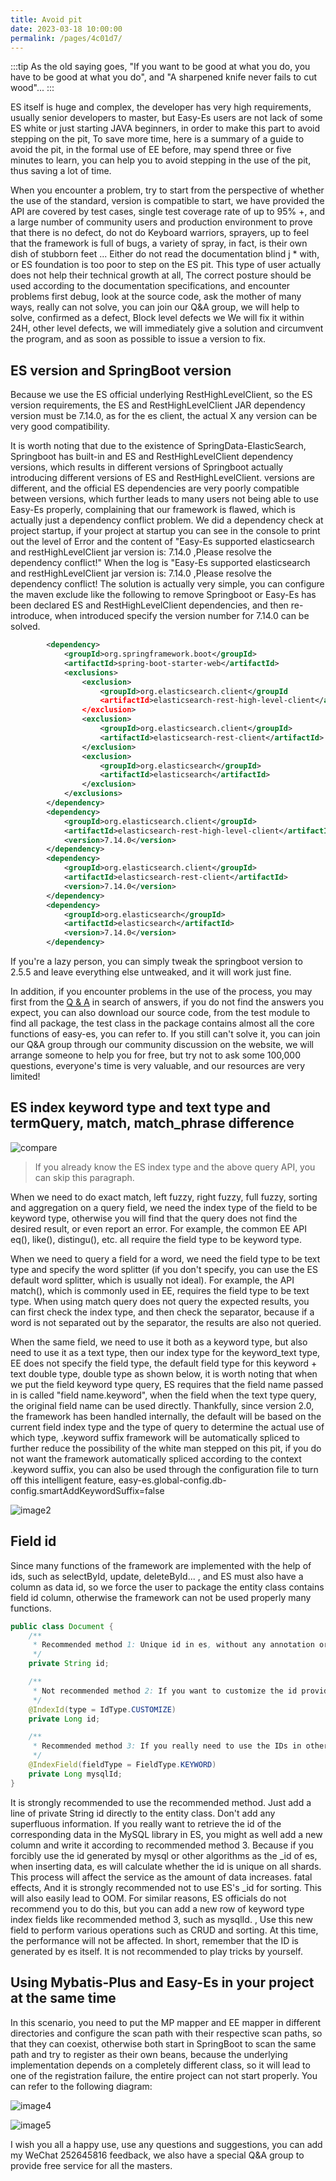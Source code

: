 ```yaml
---
title: Avoid pit
date: 2023-03-18 10:00:00
permalink: /pages/4c01d7/
---
```

:::tip
As the old saying goes, "If you want to be good at what you do, you have to be good at what you do", and "A sharpened knife never fails to cut wood"...
:::

ES itself is huge and complex, the developer has very high requirements, usually senior developers to master, but Easy-Es users are not lack of some ES white or just starting JAVA beginners, in order to make this part to avoid stepping on the pit,
To save more time, here is a summary of a guide to avoid the pit, in the formal use of EE before, may spend three or five minutes to learn, you can help you to avoid stepping in the use of the pit, thus saving a lot of time.

When you encounter a problem, try to start from the perspective of whether the use of the standard, version is compatible to start, we have provided the API are covered by test cases, single test coverage rate of up to 95% +, and a large number of community users and production environment to prove that there is no defect, do not do
Keyboard warriors, sprayers, up to feel that the framework is full of bugs, a variety of spray, in fact, is their own dish of stubborn feet ... Either do not read the documentation blind j * with, or ES foundation is too poor to step on the ES pit. This type of user actually does not help their technical growth at all,
The correct posture should be used according to the documentation specifications, and encounter problems first debug, look at the source code, ask the mother of many ways, really can not solve, you can join our Q&A group, we will help to solve, confirmed as a defect, Block level defects we
We will fix it within 24H, other level defects, we will immediately give a solution and circumvent the program, and as soon as possible to issue a version to fix.

## ES version and SpringBoot version

Because we use the ES official underlying RestHighLevelClient, so the ES version requirements, the ES and RestHighLevelClient JAR dependency version must be 7.14.0, as for the es client, the actual
X any version can be very good compatibility.

It is worth noting that due to the existence of SpringData-ElasticSearch, Springboot has built-in and ES and RestHighLevelClient dependency versions, which results in different versions of Springboot actually introducing different versions of ES and RestHighLevelClient.
versions are different, and the official ES dependencies are very poorly compatible between versions, which further leads to many users not being able to use Easy-Es properly, complaining that our framework is flawed, which is actually just a dependency conflict problem.
We did a dependency check at project startup, if your project at startup you can see in the console to print out the level of Error and the content of "Easy-Es supported elasticsearch and restHighLevelClient jar version is: 7.14.0 ,Please resolve the dependency conflict!"
When the log is "Easy-Es supported elasticsearch and restHighLevelClient jar version is: 7.14.0 ,Please resolve the dependency conflict!
The solution is actually very simple, you can configure the maven exclude like the following to remove Springboot or Easy-Es has been declared ES and RestHighLevelClient dependencies, and then re-introduce, when introduced specify the version number for 7.14.0 can be solved.
```xml
        <dependency>
            <groupId>org.springframework.boot</groupId>
            <artifactId>spring-boot-starter-web</artifactId>
            <exclusions>
                <exclusion>
                    <groupId>org.elasticsearch.client</groupId
                    <artifactId>elasticsearch-rest-high-level-client</artifactId
                </exclusion>
                <exclusion>
                    <groupId>org.elasticsearch.client</groupId>
                    <artifactId>elasticsearch-rest-client</artifactId>
                </exclusion>
                <exclusion>
                    <groupId>org.elasticsearch</groupId>
                    <artifactId>elasticsearch</artifactId>
                </exclusion>
            </exclusions>
        </dependency>
        <dependency>
            <groupId>org.elasticsearch.client</groupId>
            <artifactId>elasticsearch-rest-high-level-client</artifactId>
            <version>7.14.0</version>
        </dependency>
        <dependency>
            <groupId>org.elasticsearch.client</groupId>
            <artifactId>elasticsearch-rest-client</artifactId>
            <version>7.14.0</version>
        </dependency>
        <dependency>
            <groupId>org.elasticsearch</groupId>
            <artifactId>elasticsearch</artifactId>
            <version>7.14.0</version>
        </dependency>
```

If you're a lazy person, you can simply tweak the springboot version to 2.5.5 and leave everything else untweaked, and it will work just fine.

In addition, if you encounter problems in the use of the process, you may first from the [Q & A](/pages/0f228d/) in search of answers, if you do not find the answers you expect, you can also download our source code, from the test module to find all package, the test class in the package contains almost all the core functions of easy-es, you can refer to.
If you still can't solve it, you can join our Q&A group through our community discussion on the website, we will arrange someone to help you for free, but try not to ask some 100,000 questions, everyone's time is very valuable, and our resources are very limited!

## ES index keyword type and text type and termQuery, match, match_phrase difference

![compare](https://iknow.hs.net/6b9f24cf-7eb9-43ac-9b65-86c3b759cd69.png)

> If you already know the ES index type and the above query API, you can skip this paragraph.

When we need to do exact match, left fuzzy, right fuzzy, full fuzzy, sorting and aggregation on a query field, we need the index type of the field to be keyword type, otherwise you will find that the query does not find the desired result, or even report an error. For example, the common EE API eq(), like(), distingu(), etc. all require the field type to be keyword type.

When we need to query a field for a word, we need the field type to be text type and specify the word splitter (if you don't specify, you can use the ES default word splitter, which is usually not ideal). For example, the API match(), which is commonly used in EE, requires the field type to be text type. When using match query does not query the expected results, you can first check the index type, and then check the separator, because if a word is not separated out by the separator, the results are also not queried.

When the same field, we need to use it both as a keyword type, but also need to use it as a text type, then our index type for the keyword_text type, EE does not specify the field type, the default field type for this keyword + text double type, double type as shown below, it is worth noting that when we put the field keyword type query, ES requires that the field name passed in is called "field name.keyword", when the field when the text type query, the original field name can be used directly.
Thankfully, since version 2.0, the framework has been handled internally, the default will be based on the current field index type and the type of query to determine the actual use of which type, .keyword suffix framework will be automatically spliced to further reduce the possibility of the white man stepped on this pit, if you do not want the framework automatically spliced according to the context .keyword suffix, you can also be used through the configuration file to turn off this intelligent feature,
easy-es.global-config.db-config.smartAddKeywordSuffix=false

![image2](https://iknow.hs.net/72818af6-7cc3-4833-b7a7-dbff845ce73e.png)



## Field id

Since many functions of the framework are implemented with the help of ids, such as selectById, update, deleteById... , and ES must also have a column as data id, so we force the user to package the entity class contains field id column, otherwise the framework can not be used properly many functions.

````java
public class Document {
    /**
     * Recommended method 1: Unique id in es, without any annotation or @IndexId(type=IdType.NONE). At this time, the id value will be automatically generated by es
     */
    private String id;

    /**
     * Not recommended method 2: If you want to customize the id provided for you by the id in es, such as the id in MySQL, please specify the type in the annotation as customize or directly specify it in the global configuration file, then you can Assign value to id when inserting data
     */
    @IndexId(type = IdType.CUSTOMIZE)
    private Long id;

    /**
     * Recommended method 3: If you really need to use the IDs in other databases, you might as well add the ID in recommended method 1 and add a column with a field type of keyword to store the IDs in other databases.
     */
    @IndexField(fieldType = FieldType.KEYWORD)
    private Long mysqlId;
}
````

It is strongly recommended to use the recommended method. Just add a line of private String id directly to the entity class. Don't add any superfluous information. If you really want to retrieve the id of the corresponding data in the MySQL library in ES, you might as well add a new column and write it according to recommended method 3.
Because if you forcibly use the id generated by mysql or other algorithms as the _id of es, when inserting data, es will calculate whether the id is unique on all shards. This process will affect the service as the amount of data increases. fatal effects,
And it is strongly recommended not to use ES's _id for sorting. This will also easily lead to OOM. For similar reasons, ES officials do not recommend you to do this, but you can add a new row of keyword type index fields like recommended method 3, such as mysqlId. ,
Use this new field to perform various operations such as CRUD and sorting. At this time, the performance will not be affected. In short, remember that the ID is generated by es itself. It is not recommended to play tricks by yourself.

## Using Mybatis-Plus and Easy-Es in your project at the same time
In this scenario, you need to put the MP mapper and EE mapper in different directories and configure the scan path with their respective scan paths, so that they can coexist, otherwise both start in SpringBoot to scan the same path and try to register as their own beans, because the underlying implementation depends on a completely different class, so it will lead to one of the registration failure, the entire project can not start properly. You can refer to the following diagram:

![image4](https://iknow.hs.net/30f08bc4-cb07-4ac6-8a52-59e062105238.png)

![image5](https://iknow.hs.net/1b5806d4-6c5b-48e6-a025-7746f89f0f6a.png)


I wish you all a happy use, use any questions and suggestions, you can add my WeChat 252645816 feedback, we also have a special Q&A group to provide free service for all the masters.